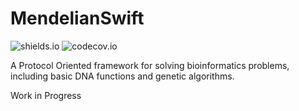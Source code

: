 # MendelianSwift

![shields.io](https://img.shields.io/badge/build-passing-brightgreen.svg)
![codecov.io](https://img.shields.io/badge/test%20coverage-54.76%25-orange.svg)

A Protocol Oriented framework for solving bioinformatics problems, including basic DNA functions and genetic algorithms.

Work in Progress

